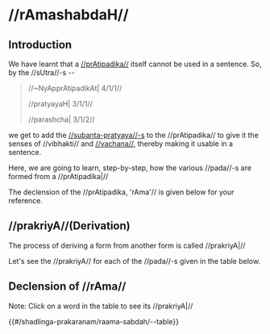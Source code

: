 # //rAmashabdaH//

## Introduction

We have learnt that a
[//prAtipadika//](#/shadlinga-prakaranam/general/praatipadika) itself
cannot be used in a sentence. So, by the //sUtra//-s --

> //~NyApprAtipadikAt| 4/1/1//
>
> //pratyayaH| 3/1/1//
>
> //parashcha| 3/1/2//

we get to add the
[//subanta-pratyaya//-s](#/shadlinga-prakaranam/general/subanta-pratyayAH)
to the //prAtipadika// to give it the senses of //vibhakti// and
[//vachana//](#/shadlinga-prakaranam/general/vachanani), thereby making
it usable in a sentence.

<!-- <p>
    We also learnt that this process of forming usable forms (
    //pada//-s) from a
    //prAtipadika// is called as
    <strong>Declension</strong> in English.
  </p> -->

Here, we are going to learn, step-by-step, how the various //pada//-s
are formed from a //prAtipadika|//

The declension of the //prAtipadika, 'rAma'// is given below for your
reference.

## //prakriyA//(Derivation)

The process of deriving a form from another form is called //prakriyA|//

Let's see the //prakriyA// for each of the //pada//-s given in the table
below.

## Declension of //rAma//

Note: Click on a word in the table to see its //prakriyA|//

{{#/shadlinga-prakaranam/raama-sabdah/--table}}
